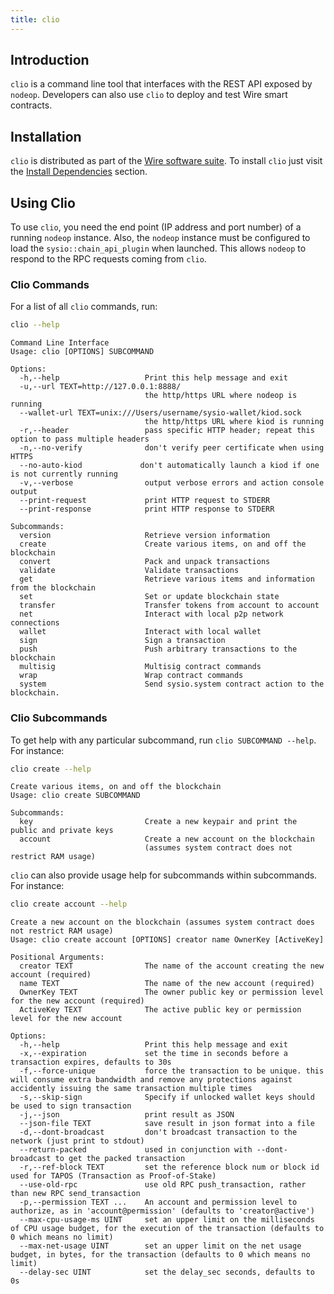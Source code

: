 ```yaml
---
title: clio
---
```


## Introduction

`clio` is a command line tool that interfaces with the REST API exposed by `nodeop`. Developers can also use `clio` to deploy and test Wire smart contracts.

## Installation

`clio` is distributed as part of the [Wire software suite](https://github.com/Wire-Network/wire-sysio/blob/master/README.md). To install `clio` just visit the [Install Dependencies](/docs/getting-started/install-dependencies.md) section.

## Using Clio

To use `clio`, you need the end point (IP address and port number) of a running `nodeop` instance. Also, the `nodeop` instance must be configured to load the `sysio::chain_api_plugin` when launched. This allows `nodeop` to respond to the RPC requests coming from `clio`.

### Clio Commands

For a list of all `clio` commands, run:

```sh
clio --help
```

```console
Command Line Interface
Usage: clio [OPTIONS] SUBCOMMAND

Options:
  -h,--help                   Print this help message and exit
  -u,--url TEXT=http://127.0.0.1:8888/
                              the http/https URL where nodeop is running
  --wallet-url TEXT=unix:///Users/username/sysio-wallet/kiod.sock
                              the http/https URL where kiod is running
  -r,--header                 pass specific HTTP header; repeat this option to pass multiple headers
  -n,--no-verify              don't verify peer certificate when using HTTPS
  --no-auto-kiod             don't automatically launch a kiod if one is not currently running
  -v,--verbose                output verbose errors and action console output
  --print-request             print HTTP request to STDERR
  --print-response            print HTTP response to STDERR

Subcommands:
  version                     Retrieve version information
  create                      Create various items, on and off the blockchain
  convert                     Pack and unpack transactions
  validate                    Validate transactions
  get                         Retrieve various items and information from the blockchain
  set                         Set or update blockchain state
  transfer                    Transfer tokens from account to account
  net                         Interact with local p2p network connections
  wallet                      Interact with local wallet
  sign                        Sign a transaction
  push                        Push arbitrary transactions to the blockchain
  multisig                    Multisig contract commands
  wrap                        Wrap contract commands
  system                      Send sysio.system contract action to the blockchain.
```

### Clio Subcommands

To get help with any particular subcommand, run `clio SUBCOMMAND --help`. For instance:

```sh
clio create --help
```

```console
Create various items, on and off the blockchain
Usage: clio create SUBCOMMAND

Subcommands:
  key                         Create a new keypair and print the public and private keys
  account                     Create a new account on the blockchain
                              (assumes system contract does not restrict RAM usage)
```

`clio` can also provide usage help for subcommands within subcommands. For instance:

```sh
clio create account --help
```

```console
Create a new account on the blockchain (assumes system contract does not restrict RAM usage)
Usage: clio create account [OPTIONS] creator name OwnerKey [ActiveKey]

Positional Arguments:
  creator TEXT                The name of the account creating the new account (required)
  name TEXT                   The name of the new account (required)
  OwnerKey TEXT               The owner public key or permission level for the new account (required)
  ActiveKey TEXT              The active public key or permission level for the new account

Options:
  -h,--help                   Print this help message and exit
  -x,--expiration             set the time in seconds before a transaction expires, defaults to 30s
  -f,--force-unique           force the transaction to be unique. this will consume extra bandwidth and remove any protections against accidently issuing the same transaction multiple times
  -s,--skip-sign              Specify if unlocked wallet keys should be used to sign transaction
  -j,--json                   print result as JSON
  --json-file TEXT            save result in json format into a file
  -d,--dont-broadcast         don't broadcast transaction to the network (just print to stdout)
  --return-packed             used in conjunction with --dont-broadcast to get the packed transaction
  -r,--ref-block TEXT         set the reference block num or block id used for TAPOS (Transaction as Proof-of-Stake)
  --use-old-rpc               use old RPC push_transaction, rather than new RPC send_transaction
  -p,--permission TEXT ...    An account and permission level to authorize, as in 'account@permission' (defaults to 'creator@active')
  --max-cpu-usage-ms UINT     set an upper limit on the milliseconds of CPU usage budget, for the execution of the transaction (defaults to 0 which means no limit)
  --max-net-usage UINT        set an upper limit on the net usage budget, in bytes, for the transaction (defaults to 0 which means no limit)
  --delay-sec UINT            set the delay_sec seconds, defaults to 0s
```
